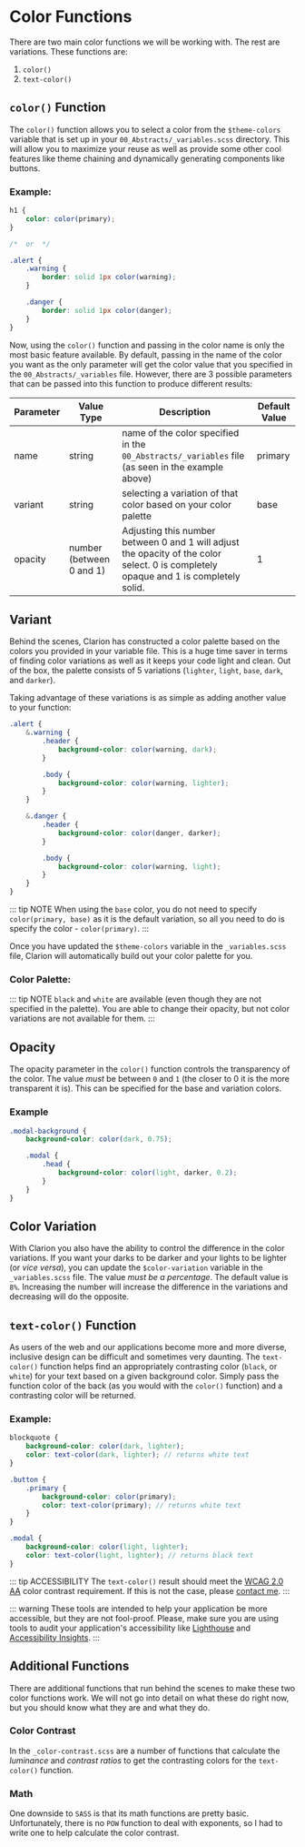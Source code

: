 # Color Functions

There are two main color functions we will be working with. The rest are variations. These functions are:

1. `color()`
2. `text-color()`

## `color()` Function

The `color()` function allows you to select a color from the `$theme-colors` variable that is set up in your `00_Abstracts/_variables.scss` directory. This will allow you to maximize your reuse as well as provide some other cool features like theme chaining and dynamically generating components like buttons.

### Example:

```scss
h1 {
    color: color(primary);
}

/*  or  */

.alert {
    .warning {
        border: solid 1px color(warning);
    }

    .danger {
        border: solid 1px color(danger);
    }
}
```

Now, using the `color()` function and passing in the color name is only the most basic feature available. By default, passing in the name of the color you want as the only parameter will get the color value that you specified in the `00_Abstracts/_variables` file. However, there are 3 possible parameters that can be passed into this function to produce different results: 

| Parameter | Value Type | Description | Default Value |
|---|---|---|---|
| name | string | name of the color specified in the `00_Abstracts/_variables` file (as seen in the example above) | primary |
| variant | string | selecting a variation of that color based on your color palette | base |
| opacity | number (between 0 and 1) | Adjusting this number between 0 and 1 will adjust the opacity of the color select. 0 is completely opaque and 1 is completely solid. | 1 |

## Variant

Behind the scenes, Clarion has constructed a color palette based on the colors you provided in your variable file. This is a huge time saver in terms of finding color variations as well as it keeps your code light and clean. Out of the box, the palette consists of 5 variations (`lighter`, `light`, `base`, `dark`, and `darker`).

Taking advantage of these variations is as simple as adding another value to your function:

```scss
.alert {
    &.warning {
        .header {
            background-color: color(warning, dark);
        }

        .body {
            background-color: color(warning, lighter);
        }
    }

    &.danger {
        .header {
            background-color: color(danger, darker);
        }

        .body {
            background-color: color(warning, light);
        }
    }
}
```

::: tip NOTE
When using the `base` color, you do not need to specify `color(primary, base)` as it is the default variation, so all you need to do is specify the color - `color(primary)`.
:::

Once you have updated the `$theme-colors` variable in the `_variables.scss` file, Clarion will automatically build out your color palette for you.

### Color Palette:

<color-palette />

::: tip NOTE
`black` and `white` are available (even though they are not specified in the palette). You are able to change their opacity, but not color variations are not available for them. 
:::

## Opacity

The opacity parameter in the `color()` function controls the transparency of the color. The value _must_ be between `0` and `1` (the closer to 0 it is the more transparent it is). This can be specified for the base and variation colors.

### Example

```scss
.modal-background {
    background-color: color(dark, 0.75);

    .modal {
        .head {
            background-color: color(light, darker, 0.2);
        }
    }
}
```

## Color Variation

With Clarion you also have the ability to control the difference in the color variations. If you want your darks to be darker and your lights to be lighter (or _vice versa_), you can update the `$color-variation` variable in the `_variables.scss` file. The value _must be a percentage_. The default value is `8%`. Increasing the number will increase the difference in the variations and decreasing will do the opposite.

## `text-color()` Function

As users of the web and our applications become more and more diverse, inclusive design can be difficult and sometimes very daunting. The `text-color()` function helps find an appropriately contrasting color (`black`, or `white`) for your text based on a given background color. Simply pass the function color of the back (as you would with the `color()` function) and a contrasting color will be returned.

### Example:

```scss
blockquote {
    background-color: color(dark, lighter);
    color: text-color(dark, lighter); // returns white text
}

.button {
    .primary {
        background-color: color(primary);
        color: text-color(primary); // returns white text
    }
}

.modal {
    background-color: color(light, lighter);
    color: text-color(light, lighter); // returns black text
}
```

::: tip ACCESSIBILITY
The `text-color()` result should meet the [WCAG 2.0 AA](https://www.w3.org/TR/UNDERSTANDING-WCAG20/visual-audio-contrast-contrast.html) color contrast requirement. If this is not the case, please [contact me](/contact/).
:::

::: warning
These tools are intended to help your application be more accessible, but they are not fool-proof. Please, make sure you are using tools to audit your application's accessibility like [Lighthouse](https://developers.google.com/web/tools/lighthouse/) and [Accessibility Insights](https://accessibilityinsights.io/).
:::

## Additional Functions

There are additional functions that run behind the scenes to make these two color functions work. We will not go into detail on what these do right now, but you should know what they are and what they do.

### Color Contrast

In the `_color-contrast.scss` are a number of functions that calculate the _luminance_ and _contrast ratios_ to get the contrasting colors for the `text-color()` function.

### Math

One downside to `SASS` is that its math functions are pretty basic. Unfortunately, there is no `POW` function to deal with exponents, so I had to write one to help calculate the color contrast.
